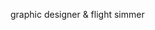 graphic designer & flight simmer

<!---
MHGames9312/MHGames9312 is a ✨ special ✨ repository because its `README.md` (this file) appears on your GitHub profile.
You can click the Preview link to take a look at your changes.
--->
